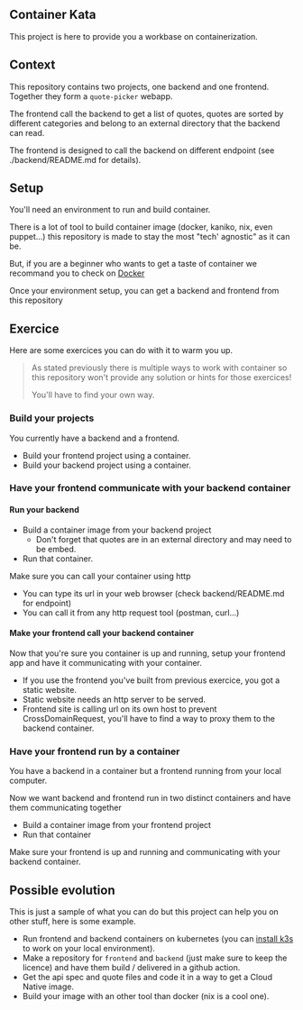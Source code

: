 Container Kata
---

This project is here to provide you a workbase on containerization.

## Context

This repository contains two projects, one backend and one frontend. Together they form a `quote-picker` webapp. 

The frontend call the backend to get a list of quotes, quotes are sorted by different categories and belong to an external directory that the backend can read.

The frontend is designed to call the backend on different endpoint (see ./backend/README.md for details).

## Setup

You'll need an environment to run and build container. 

There is a lot of tool to build container image (docker, kaniko, nix, even puppet...) this repository is made to stay the most "tech' agnostic" as it can be.

But, if you are a beginner who wants to get a taste of container we recommand you to check on [Docker](https://docs.docker.com/get-started/get-docker/)

Once your environment setup, you can get a backend and frontend from this repository

## Exercice

Here are some exercices you can do with it to warm you up.

> As stated previously there is multiple ways to work with container so this repository won't provide any solution or hints for those exercices! 
> 
> You'll have to find your own way.

### Build your projects

You currently have a backend and a frontend.

- Build your frontend project using a container.
- Build your backend project using a container.

### Have your frontend communicate with your backend container

#### Run your backend

- Build a container image from your backend project
  - Don't forget that quotes are in an external directory and may need to be embed.
- Run that container.

Make sure you can call your container using http

- You can type its url in your web browser (check backend/README.md for endpoint)
- You can call it from any http request tool (postman, curl...)

#### Make your frontend call your backend container

Now that you're sure you container is up and running, setup your frontend app and have it communicating with your container.

- If you use the frontend you've built from previous exercice, you got a static website.
- Static website needs an http server to be served.
- Frontend site is calling url on its own host to prevent CrossDomainRequest, you'll have to find a way to proxy them to the backend container.

### Have your frontend run by a container

You have a backend in a container but a frontend running from your local computer.

Now we want backend and frontend run in two distinct containers and have them communicating together

- Build a container image from your frontend project
- Run that container

Make sure your frontend is up and running and communicating with your backend container.

## Possible evolution

This is just a sample of what you can do but this project can help you on other stuff, here is some example.

- Run frontend and backend containers on kubernetes (you can [install k3s](https://k3s.io/) to work on your local environment).
- Make a repository for `frontend` and `backend` (just make sure to keep the licence) and have them build / delivered in a github action.
- Get the api spec and quote files and code it in a way to get a Cloud Native image.
- Build your image with an other tool than docker (nix is a cool one).
